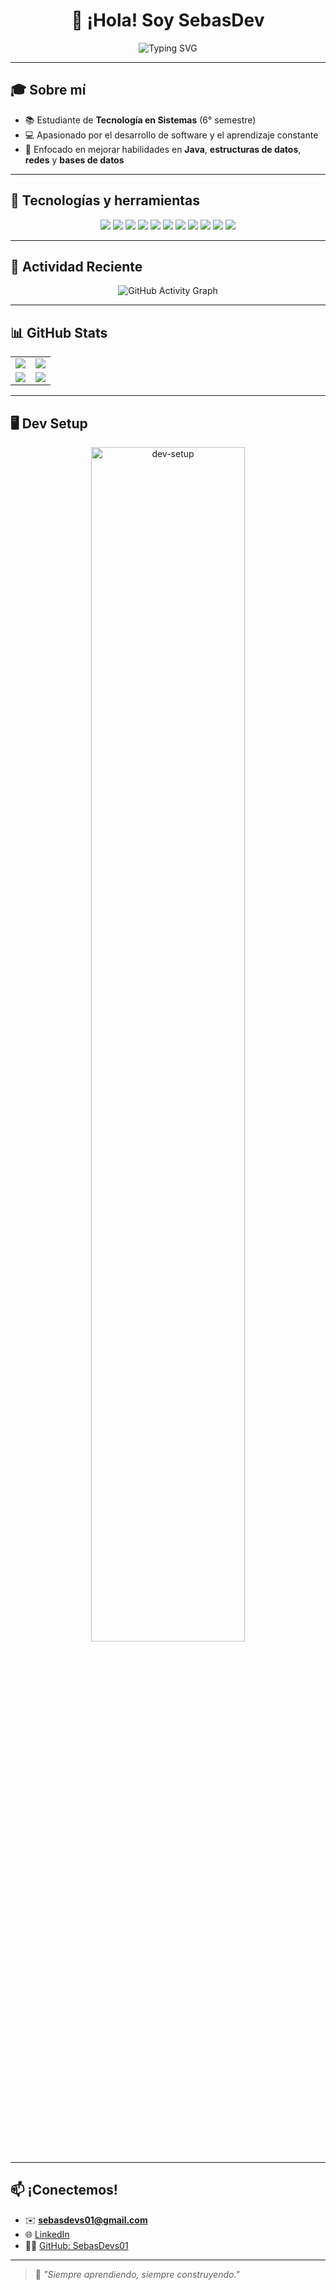 <h1 align="center">👋 ¡Hola! Soy SebasDev</h1>

<p align="center">
  <img src="https://readme-typing-svg.herokuapp.com?font=Fira+Code&duration=3000&pause=1000&center=true&vCenter=true&width=435&lines=Desarrollador+de+software;Fan+de+Java+%26+POO;Siempre+aprendiendo+algo+nuevo" alt="Typing SVG" />
</p>

---

## 🎓 Sobre mí

- 📚 Estudiante de **Tecnología en Sistemas** (6° semestre)  
- 💻 Apasionado por el desarrollo de software y el aprendizaje constante  
- 🚀 Enfocado en mejorar habilidades en **Java**, **estructuras de datos**, **redes** y **bases de datos**

---

## 🧠 Tecnologías y herramientas

<p align="center">
  <img src="https://img.shields.io/badge/Kotlin-%230095D5.svg?style=flat&logo=kotlin&logoColor=white" />
  <img src="https://img.shields.io/badge/Java-%23ED8B00.svg?style=flat&logo=java&logoColor=white" />
  <img src="https://img.shields.io/badge/TypeScript-%23007ACC.svg?style=flat&logo=typescript&logoColor=white" />
  <img src="https://img.shields.io/badge/MongoDB-%2347A248.svg?style=flat&logo=mongodb&logoColor=white" />
  <img src="https://img.shields.io/badge/PostgreSQL-%23316192.svg?style=flat&logo=postgresql&logoColor=white" />
  <img src="https://img.shields.io/badge/Git-%23F05033.svg?style=flat&logo=git&logoColor=white" />
  <img src="https://img.shields.io/badge/HTML5-%23E34F26.svg?style=flat&logo=html5&logoColor=white" />
  <img src="https://img.shields.io/badge/CSS3-%231572B6.svg?style=flat&logo=css3&logoColor=white" />
  <img src="https://img.shields.io/badge/React-%2361DAFB.svg?style=flat&logo=react&logoColor=white" />
  <img src="https://img.shields.io/badge/VSCode-%23007ACC.svg?style=flat&logo=visual-studio-code&logoColor=white" />
  <img src="https://img.shields.io/badge/Linux-%23FCC624.svg?style=flat&logo=linux&logoColor=black" />
</p>

---

## 📌 Actividad Reciente

<p align="center">
  <img src="https://github-readme-activity-graph.vercel.app/graph?username=SebasDevs01&theme=tokyo-night&area=true&hide_border=true" alt="GitHub Activity Graph" />
</p>

---

## 📊 GitHub Stats

<table align="center">
  <tr>
    <td align="center">
      <img src="https://github-profile-summary-cards.vercel.app/api/cards/stats?username=SebasDevs01&theme=tokyonight" />
    </td>
    <td align="center">
      <img src="https://github-profile-summary-cards.vercel.app/api/cards/productive-time?username=SebasDevs01&theme=tokyonight&utcOffset=8" />
    </td>
  </tr>
  <tr>
    <td align="center">
      <img src="https://github-profile-summary-cards.vercel.app/api/cards/repos-per-language?username=SebasDevs01&theme=tokyonight" />
    </td>
    <td align="center">
      <img src="https://github-profile-summary-cards.vercel.app/api/cards/most-commit-language?username=SebasDevs01&theme=tokyonight" />
    </td>
  </tr>
</table>

---

## 🖥️ Dev Setup

<p align="center">
  <img src="https://cdn.dribbble.com/users/1059583/screenshots/4171367/coding-freak.gif" width="70%" alt="dev-setup"/>
</p>

---

## 📫 ¡Conectemos!

- ✉️ **sebasdevs01@gmail.com**  
- 🌐 [LinkedIn](https://www.linkedin.com/in/sebasdevs)  
- 🧑‍💻 [GitHub: SebasDevs01](https://github.com/SebasDevs01)

---

> 🧩 _"Siempre aprendiendo, siempre construyendo."_
